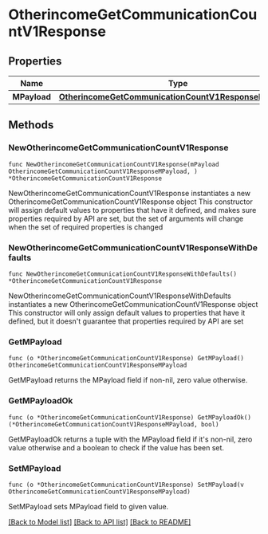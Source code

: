 # OtherincomeGetCommunicationCountV1Response

## Properties

Name | Type | Description | Notes
------------ | ------------- | ------------- | -------------
**MPayload** | [**OtherincomeGetCommunicationCountV1ResponseMPayload**](OtherincomeGetCommunicationCountV1ResponseMPayload.md) |  | 

## Methods

### NewOtherincomeGetCommunicationCountV1Response

`func NewOtherincomeGetCommunicationCountV1Response(mPayload OtherincomeGetCommunicationCountV1ResponseMPayload, ) *OtherincomeGetCommunicationCountV1Response`

NewOtherincomeGetCommunicationCountV1Response instantiates a new OtherincomeGetCommunicationCountV1Response object
This constructor will assign default values to properties that have it defined,
and makes sure properties required by API are set, but the set of arguments
will change when the set of required properties is changed

### NewOtherincomeGetCommunicationCountV1ResponseWithDefaults

`func NewOtherincomeGetCommunicationCountV1ResponseWithDefaults() *OtherincomeGetCommunicationCountV1Response`

NewOtherincomeGetCommunicationCountV1ResponseWithDefaults instantiates a new OtherincomeGetCommunicationCountV1Response object
This constructor will only assign default values to properties that have it defined,
but it doesn't guarantee that properties required by API are set

### GetMPayload

`func (o *OtherincomeGetCommunicationCountV1Response) GetMPayload() OtherincomeGetCommunicationCountV1ResponseMPayload`

GetMPayload returns the MPayload field if non-nil, zero value otherwise.

### GetMPayloadOk

`func (o *OtherincomeGetCommunicationCountV1Response) GetMPayloadOk() (*OtherincomeGetCommunicationCountV1ResponseMPayload, bool)`

GetMPayloadOk returns a tuple with the MPayload field if it's non-nil, zero value otherwise
and a boolean to check if the value has been set.

### SetMPayload

`func (o *OtherincomeGetCommunicationCountV1Response) SetMPayload(v OtherincomeGetCommunicationCountV1ResponseMPayload)`

SetMPayload sets MPayload field to given value.



[[Back to Model list]](../README.md#documentation-for-models) [[Back to API list]](../README.md#documentation-for-api-endpoints) [[Back to README]](../README.md)


